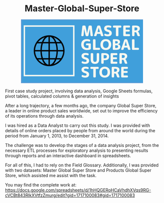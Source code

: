 <div align="center">
 <h1>Master-Global-Super-Store</h1>
</div>

<div align="center">
  <img src="https://github.com/MLopezCastro/Master-Global-Super-Store/blob/main/logo.png?raw=true" alt="Master Global Super Store Logo" width="400">
</div>

First case study project, involving data analysis, Google Sheets formulas, pivot tables, calculated columns &amp; generation of insights

After a long trajectory, a few months ago, the company Global Super Store, a leader in online product sales worldwide, set out to improve the efficiency of its operations through data analysis.

I was hired as a Data Analyst to carry out this study. I was provided with details of online orders placed by people from around the world during the period from January 1, 2013, to December 31, 2014.

The challenge was to develop the stages of a data analysis project, from the necessary ETL processes for exploratory analysis to presenting results through reports and an interactive dashboard in spreadsheets.

For all of this, I had to rely on the Field Glossary. Additionally, I was provided with two datasets: Master Global Super Store and Products Global Super Store, which assisted me assist with the task.

You may find the complete work at: https://docs.google.com/spreadsheets/d/1hHQGERoHCaVhdhXVqs9RG-cVCBt843RlkXVtfzZmurg/edit?gid=1717100083#gid=1717100083

